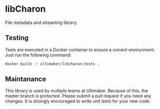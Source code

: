 # libCharon
File metadata and streaming library.

## Testing
Tests are executed in a Docker container to ensure a corrent environment. Just run the following command:

```bash
docker build -t ultimaker/libcharon:tests .
```

## Maintanance
This library is used by multiple teams at Ultimaker. Because of this, the master branch is protected.
Please submit a pull request if you need any changes. It is strongly encouraged to write unit tests for your new code.
